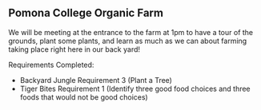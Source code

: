 
## Pomona College Organic Farm

We will be meeting at the entrance to the farm at 1pm to have a tour of the grounds, plant some plants, and learn as much as we can about farming taking place right here in our back yard!

Requirements Completed:
<ul>
<li>Backyard Jungle Requirement 3 (Plant a Tree)</li>
<li>Tiger Bites Requirement 1 (Identify three good food choices and three foods that would not be good choices)</li>
</ul>
